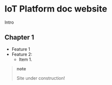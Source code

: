 IoT Platform doc website
========================
Intro

Chapter 1
---------


-   Feature 1
-   Feature 2:
    -   Item 1.

> **note**
>
> Site under construction! 

